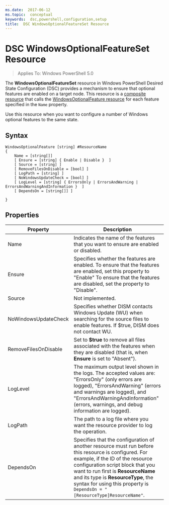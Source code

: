 ```yaml
---
ms.date:  2017-06-12
ms.topic:  conceptual
keywords:  dsc,powershell,configuration,setup
title:  DSC WindowsOptionalFeatureSet Resource
---
```


# DSC WindowsOptionalFeatureSet Resource

> Applies To: Windows PowerShell 5.0

The **WindowsOptionalFeatureSet** resource in Windows PowerShell Desired State Configuration (DSC) provides a mechanism to ensure that optional features are enabled on a target node. 
This resource is a [composite resource](authoringResourceComposite.md) that calls the [WindowsOptionalFeature resource](windowsOptionalFeatureResource.md) for each feature specified in 
the `Name` property.

Use this resource when you want to configure a number of Windows optional features to the same state.

## Syntax

```
WindowsOptionalFeature [string] #ResourceName
{
    Name = [string[]]
    [ Ensure = [string] { Enable | Disable }  ]
    [ Source = [string] ] 
    [ RemoveFilesOnDisable = [bool] ]  
    [ LogPath = [string] ]
    [ NoWindowsUpdateCheck = [bool] ]
    [ LogLevel = [string] { ErrorsOnly | ErrorsAndWarning | ErrorsAndWarningAndInformation }  ]
    [ DependsOn = [string[]] ]
    
}
```

## Properties

|  Property  |  Description   | 
|---|---| 
| Name| Indicates the name of the features that you want to ensure are enabled or disabled.| 
| Ensure| Specifies whether the features are enabled. To ensure that the features are enabled, set this property to "Enable" To ensure that the features are disabled, set the property to "Disable".|
| Source| Not implemented.|
| NoWindowsUpdateCheck| Specifies whether DISM contacts Windows Update (WU) when searching for the source files to enable features. If $true, DISM does not contact WU.|
| RemoveFilesOnDisable| Set to **$true** to remove all files associated with the features when they are disabled (that is, when **Ensure** is set to "Absent").|
| LogLevel| The maximum output level shown in the logs. The accepted values are: "ErrorsOnly" (only errors are logged), "ErrorsAndWarning" (errors and warnings are logged), and "ErrorsAndWarningAndInformation" (errors, warnings, and debug information are logged).|
| LogPath| The path to a log file where you want the resource provider to log the operation.| 
| DependsOn| Specifies that the configuration of another resource must run before this resource is configured. For example, if the ID of the resource configuration script block that you want to run first is __ResourceName__ and its type is __ResourceType__, the syntax for using this property is `DependsOn = "[ResourceType]ResourceName"`.| 
 



